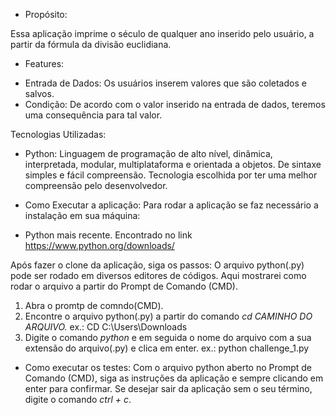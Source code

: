 - Propósito:

Essa aplicação imprime o século de qualquer ano inserido pelo usuário, a partir da fórmula da divisão euclidiana.

- Features:

* Entrada de Dados: Os usuários inserem valores que são coletados e salvos.
* Condição: De acordo com o valor inserido na entrada de dados, teremos uma consequência para tal valor.

Tecnologias Utilizadas:

- Python: Linguagem de programação de alto nível, dinâmica, interpretada, modular, multiplataforma e orientada a objetos. De sintaxe simples e fácil compreensão. Tecnologia escolhida por ter uma melhor compreensão pelo desenvolvedor.

* Como Executar a aplicação:
  Para rodar a aplicação se faz necessário a instalação em sua máquina:

- Python mais recente. Encontrado no link <https://www.python.org/downloads/>

Após fazer o clone da aplicação, siga os passos:
O arquivo python(.py) pode ser rodado em diversos editores de códigos. Aqui mostrarei como rodar o arquivo a partir do Prompt de Comando (CMD).

1. Abra o promtp de comndo(CMD).
2. Encontre o arquivo python(.py) a partir do comando _cd CAMINHO DO ARQUIVO._
   ex.: CD C:\Users\Downloads
3. Digite o comando _python_ e em seguida o nome do arquivo com a sua extensão do arquivo(.py) e clica em enter.
   ex.: python challenge_1.py

- Como executar os testes:
  Com o arquivo python aberto no Prompt de Comando (CMD), siga as instruções da aplicação e sempre clicando em enter para confirmar.
  Se desejar sair da aplicação sem o seu término, digite o comando _ctrl + c_.
